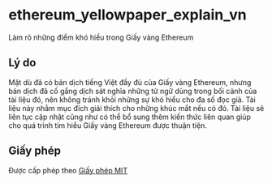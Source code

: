 # ethereum_yellowpaper_explain_vn
Làm rõ những điểm khó hiểu trong Giấy vàng Ethereum

## Lý do
Mặt dù đã có bản dịch tiếng Việt đầy đủ của Giấy vàng Ethereum, nhưng bản dịch đã cố gắng dịch sát nghĩa những từ ngữ dùng trong bối cảnh của tài liệu đó, nên không tránh khỏi những sự khó hiểu cho đa số đọc giả. Tài liệu này nhằm mục đích giải thích cho những khúc mắt nếu có đó. 
Tài liệu sẽ liên tục cập nhật cũng như có thể bổ sung thêm kiến thức liên quan giúp cho quá trình tìm hiểu Giấy vàng Ethereum được thuận tiện.

## Giấy phép
Được cấp phép theo [Giấy phép MIT](./LICENSE)
